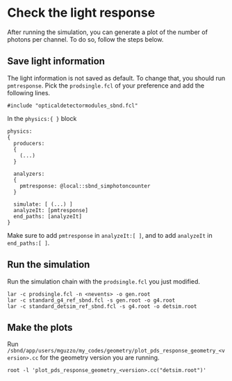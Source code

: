 # Check the light response

After running the simulation, you can generate a plot of the number of photons per channel. To do so, follow the steps below.

## Save light information

The light information is not saved as default. To change that, you should run `pmtresponse`. Pick the `prodsingle.fcl` of your preference and add the following lines.

```
#include "opticaldetectormodules_sbnd.fcl"
```

In the `physics:{ }` block

```
physics:
{
  producers:
  {
    (...)
  }
  
  analyzers:
  {
    pmtresponse: @local::sbnd_simphotoncounter
  }
  
  simulate: [ (...) ]
  analyzeIt: [pmtresponse]
  end_paths: [analyzeIt]
}
```

Make sure to add `pmtresponse` in `analyzeIt:[ ]`, and to add `analyzeIt` in `end_paths:[ ]`.

## Run the simulation

Run the simulation chain with the `prodsingle.fcl` you just modified.

```
lar -c prodsingle.fcl -n <nevents> -o gen.root
lar -c standard_g4_ref_sbnd.fcl -s gen.root -o g4.root
lar -c standard_detsim_ref_sbnd.fcl -s g4.root -o detsim.root
```

## Make the plots

Run `/sbnd/app/users/mguzzo/my_codes/geometry/plot_pds_response_geometry_<version>.cc` for the geometry version you are running.

```
root -l 'plot_pds_response_geometry_<version>.cc("detsim.root")'
```
